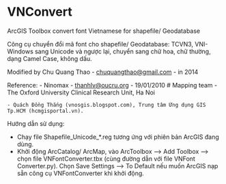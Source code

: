VNConvert
=========

ArcGIS Toolbox convert font Vietnamese for shapefile/ Geodatabase

Công cụ chuyển đổi mã font cho shapefile/ Geodatabase: TCVN3, VNI-Windows sang Unicode và ngược lại, chuyển sang chữ hoa, chữ thường, dạng Camel Case, không dấu.

Modified by Chu Quang Thao - chuquangthao@gmail.com - in 2014

Reference:
	- Ninomax - thanhlv@oucru.org - 19/01/2010 # Mapping team - The Oxford University Clinical Research Unit, Ha Noi
	
	- Quách Đồng Thắng (vnosgis.blogspot.com), Trung tâm Ứng dụng GIS Tp.HCM (hcmgisportal.vn). 

Hướng dẫn sử dụng:
- Chạy file Shapefile_Unicode_*.reg tương ứng với phiên bản ArcGIS đang dùng.
- Khởi động ArcCatalog/ ArcMap, vào ArcToolbox --> Add Toolbox --> chọn file VNFontConverter.tbx (cùng đường dẫn với file VNFont Converter.py). Chọn Save Settings --> To Default nếu muốn ArcGIS nạp sẵn công cụ VNFontConverter khi khởi động.
